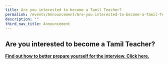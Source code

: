 ```yaml
---
title: Are you interested to become a Tamil Teacher?
permalink: /events/Announcement/Are-you-interested-to-become-a-Tamil-Teacher/
description: ""
third_nav_title: Announcement
---
```

## Are you interested to become a Tamil Teacher?

**[Find out how to better prepare yourself for the interview. Click here.](https://drive.google.com/file/d/1HJ-5B50lbvivpKWm0QF2UMRyPASMuqaH/view?usp=sharing)** 


